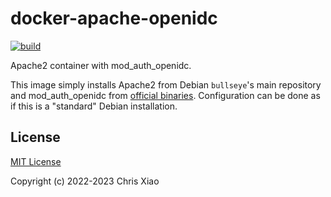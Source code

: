 # docker-apache-openidc

[![build](https://github.com/chrisx8/docker-apache-openidc/actions/workflows/build.yml/badge.svg)](https://github.com/chrisx8/docker-apache-openidc/actions/workflows/build.yml)

Apache2 container with mod_auth_openidc.

This image simply installs Apache2 from Debian `bullseye`'s main repository and mod_auth_openidc from [official binaries](https://github.com/OpenIDC/mod_auth_openidc/releases). Configuration can be done as if this is a "standard" Debian installation.

## License

[MIT License](https://github.com/chrisx8/hassio-addons/blob/main/apache-oidc/LICENSE)

Copyright (c) 2022-2023 Chris Xiao

